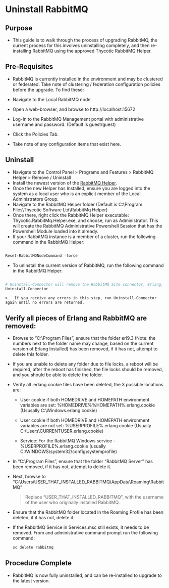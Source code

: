# Uninstall RabbitMQ

## Purpose

* This guide is to walk through the process of upgrading RabbitMQ, the current process for this involves uninstalling completely, and then re-installing RabbitMQ using the approved Thycotic RabbitMQ Helper.

## Pre-Requisites

* RabbitMQ is currently installed in the environment and may be clustered or federated. Take note of clustering / federation configuration policies before the upgrade. To find these:

*	Navigate to the Local RabbitMQ node.
*	Open a web-browser, and browse to http://localhost:15672
*	Log-In to the RabbitMQ Management portal with administrative username and password. (Default is guest/guest)
*	Click the Policies Tab.
*	Take note of any configuration items that exist here.

## Uninstall

*	Navigate to the Control Panel > Programs and Features > RabbitMQ Helper > Remove / Uninstall
*	Install the newest version of the [RabbitMQ Helper](https://updates.thycotic.net/links.ashx?RabbitMqInstaller).
*	Once the new Helper has Installed, ensure you are logged into the system as a local user who is an explicit member of the Local Administrators Group. 
*	Navigate to the RabbitMQ Helper folder (Default is C:\Program Files\Thycotic Software Ltd\RabbitMq Helper)
*	Once there, right click the RabbitMQ Helper executable: Thycotic.RabbitMq.Helper.exe, and choose, run as Administrator. This will create the RabbitMQ Administrative Powershell Session that has the Powershell Module loaded into it already.
*	If your RabbitMQ instance is a member of a cluster, run the following command in the RabbitMQ Helper:
```powershell

Reset-RabbitMQNodeCommand -force

```

*	To uninstall the current version of RabbitMQ, run the following command in the RabbitMQ Helper:

```powershell

# Uninstall-Connector will remove the RabbitMQ Site connector, Erlang, and RabbitMQ.
Uninstall-Connector

```
    >   If you receive any errors in this step, run Uninstall-Connector again until no errors are returned.

##	Verify all pieces of Erlang and RabbitMQ are removed:

*	Browse to “C:\Program Files”, ensure that the folder erl9.3 (Note: the numbers next to the folder name may change, based on the current version of Erlang Installed) has been removed, if it has not, attempt to delete this folder.

*	If you are unable to delete any folder due to file locks, a reboot will be required, after the reboot has finished, the file locks should be removed, and you should be able to delete the folder.

*	Verify all .erlang.cookie files have been deleted, the 3 possible locations are:

    * User cookie if both HOMEDRIVE and HOMEPATH environment variables are set: %HOMEDRIVE%%HOMEPATH%\.erlang.cookie 	(Ususally C:\Windows\.erlang.cookie)

    * User cookie if both HOMEDRIVE and HOMEPATH environment variables are not set:  %USERPROFILE%\.erlang.cookie  (Usually C:\Users\CURRENTUSER\.erlang.cookie)

    * Service: For the RabbitMQ Windows service - %USERPROFILE%\.erlang.cookie (usually C:\WINDOWS\system32\config\systemprofile)  

*	In “C:\Program Files”, ensure that the folder “RabbitMQ Server” has been removed, if it has not, attempt to delete it.

*	Next, browse to “C:\Users\USER_THAT_INSTALLED_RABBITMQ\AppData\Roaming\RabbitMQ”

    >	Replace “USER_THAT_INSTALLED_RABBITMQ”, with the username of the user who originally installed RabbitMQ.

*	Ensure that the RabbitMQ folder located in the Roaming Profile has been deleted, if it has not, delete it. 

* If the RabbitMQ Service in Services.msc still exists, it needs to be removed. From and administrative command prompt run the following command:
   ```cmd 
   sc delete rabbitmq
   ```
##	Procedure Complete
* RabbitMQ is now fully uninstalled, and can be re-installed to upgrade to the latest version.
